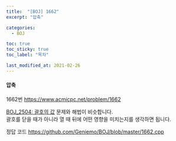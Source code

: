 ```yaml
---
title:  "[BOJ] 1662"
excerpt: "압축"

categories:
  - BOJ

toc: true
toc_sticky: true
toc_label: "목차"

last_modified_at: 2021-02-26
---
```


#### 압축

1662번 <https://www.acmicpc.net/problem/1662>

[BOJ_2504: 괄호의 값](https://Geniemo.github.io/boj/2504/) 문제와 해법이 비슷합니다.<br>
괄호를 닫을 때가 아니라 열 때 뒤에 어떤 영향을 미치는지를 생각하면 됩니다.

정답 코드 <https://github.com/Geniemo/BOJ/blob/master/1662.cpp>